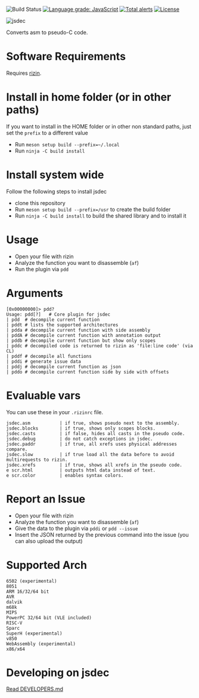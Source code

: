 ![Build Status](https://github.com/rizinorg/jsdec/workflows/continuous-tests/badge.svg)
[![Language grade: JavaScript](https://img.shields.io/lgtm/grade/javascript/g/rizinorg/jsdec.svg?logo=lgtm&logoWidth=18)](https://lgtm.com/projects/g/rizinorg/jsdec/context:javascript)
[![Total alerts](https://img.shields.io/lgtm/alerts/g/rizinorg/jsdec.svg?logo=lgtm&logoWidth=18)](https://lgtm.com/projects/g/rizinorg/jsdec/alerts/)
[![License](https://img.shields.io/badge/License-BSD_3--Clause-blue.svg)](https://opensource.org/licenses/BSD-3-Clause)

![jsdec](https://raw.githubusercontent.com/rizinorg/jsdec/master/.github/logo.png)

Converts asm to pseudo-C code.

# Software Requirements

Requires [rizin](https://github.com/rizinorg/rizin).

# Install in home folder (or in other paths)

If you want to install in the HOME folder or in other non standard paths, just
set the `prefix` to a different value
 - Run ``meson setup build --prefix=~/.local``
 - Run `ninja -C build install`

# Install system wide

Follow the following steps to install jsdec
 - clone this repository
 - Run `meson setup build --prefix=/usr` to create the build folder
 - Run `ninja -C build install` to build the shared library and to install it 

# Usage

* Open your file with rizin
* Analyze the function you want to disassemble (`af`)
* Run the plugin via `pdd`

# Arguments

```
[0x00000000]> pdd?
Usage: pdd[?]   # Core plugin for jsdec
| pdd  # decompile current function
| pddt # lists the supported architectures
| pdda # decompile current function with side assembly
| pddA # decompile current function with annotation output
| pddb # decompile current function but show only scopes
| pddc # decompiled code is returned to rizin as 'file:line code' (via CL)
| pddf # decompile all functions
| pddi # generate issue data
| pddj # decompile current function as json
| pddo # decompile current function side by side with offsets
```

# Evaluable vars

You can use these in your `.rizinrc` file.

```
jsdec.asm           | if true, shows pseudo next to the assembly.
jsdec.blocks        | if true, shows only scopes blocks.
jsdec.casts         | if false, hides all casts in the pseudo code.
jsdec.debug         | do not catch exceptions in jsdec.
jsdec.paddr         | if true, all xrefs uses physical addresses compare.
jsdec.slow          | if true load all the data before to avoid multirequests to rizin.
jsdec.xrefs         | if true, shows all xrefs in the pseudo code.
e scr.html          | outputs html data instead of text.
e scr.color         | enables syntax colors.
```

# Report an Issue

* Open your file with rizin
* Analyze the function you want to disassemble (`af`)
* Give the data to the plugin via `pddi` or `pdd --issue`
* Insert the JSON returned by the previous command into the issue (you can also upload the output)

# Supported Arch

    6502 (experimental)
    8051
    ARM 16/32/64 bit
    AVR
    dalvik
    m68k
    MIPS
    PowerPC 32/64 bit (VLE included)
    RISC-V
    Sparc
    SuperH (experimental)
    v850
    WebAssembly (experimental)
    x86/x64

# Developing on jsdec

[Read DEVELOPERS.md](https://github.com/rizinorg/jsdec/blob/master/DEVELOPERS.md)

